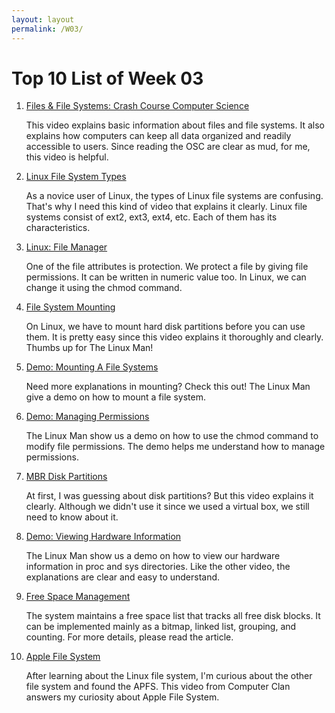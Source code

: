 ```yaml
---
layout: layout
permalink: /W03/
---
```

# Top 10 List of Week 03

1. [Files & File Systems: Crash Course Computer Science](https://youtu.be/KN8YgJnShPM)

    This video explains basic information about files and file systems.  It also explains how computers can keep all data organized and readily accessible to users. Since reading the OSC are clear as mud, for me, this video is helpful.

2. [Linux File System Types](https://youtu.be/g7OkSvioFlU)

    As a novice user of Linux, the types of Linux file systems are confusing. That's why I need this kind of video that explains it clearly. Linux file systems consist of ext2, ext3, ext4, etc. Each of them has its characteristics.

3. [Linux: File Manager](https://youtu.be/DCp4h-GVsEo)

    One of the file attributes is protection. We protect a file by giving file permissions. It can be written in numeric value too. In Linux, we can change it using the chmod command.

4. [File System Mounting](https://youtu.be/A8ITr5ZpzvA)

    On Linux, we have to mount hard disk partitions before you can use them. It is pretty easy since this video explains it thoroughly and clearly. Thumbs up for The Linux Man!

5. [Demo: Mounting A File Systems](https://youtu.be/85dBD5M2i9U)

    Need more explanations in mounting? Check this out! The Linux Man give a demo on how to mount a file system.

6. [Demo: Managing Permissions](https://youtu.be/YbPOg2s3Hhc)

    The Linux Man show us a demo on how to use the chmod command to modify file permissions. The demo helps me understand how to manage permissions.

7. [MBR Disk Partitions](https://youtu.be/CfBMnb0jtp8)

    At first, I was guessing about disk partitions? But this video explains it clearly. Although we didn't use it since we used a virtual box, we still need to know about it.

8. [Demo: Viewing Hardware Information](https://youtu.be/G07otC0ts1Q)

    The Linux Man show us a demo on how to view our hardware information in proc and sys directories. Like the other video, the explanations are clear and easy to understand.

9. [Free Space Management](https://www.geeksforgeeks.org/free-space-management-in-operating-system/)

    The system maintains a free space list that tracks all free disk blocks. It can be implemented mainly as a bitmap, linked list, grouping, and counting. For more details, please read the article.

10. [Apple File System](https://youtu.be/9I7fg930Deg)

    After learning about the Linux file system, I'm curious about the other file system and found the APFS. This video from Computer Clan answers my curiosity about Apple File System.
